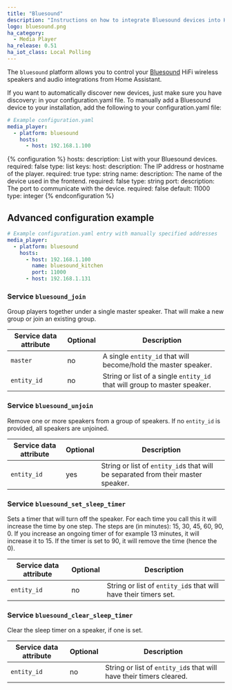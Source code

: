```yaml
---
title: "Bluesound"
description: "Instructions on how to integrate Bluesound devices into Home Assistant."
logo: bluesound.png
ha_category:
  - Media Player
ha_release: 0.51
ha_iot_class: Local Polling
---
```


The `bluesound` platform allows you to control your [Bluesound](https://www.bluesound.com/) HiFi wireless speakers and audio integrations from Home Assistant.

If you want to automatically discover new devices, just make sure you have discovery: in your configuration.yaml file. To manually add a Bluesound device to your installation, add the following to your configuration.yaml file:


```yaml
# Example configuration.yaml
media_player:
  - platform: bluesound
    hosts:
      - host: 192.168.1.100
```

{% configuration %}
hosts:
  description: List with your Bluesound devices.
  required: false
  type: list
  keys:
    host:
      description: The IP address or hostname of the player.
      required: true
      type: string
    name:
      description: The name of the device used in the frontend.
      required: false
      type: string
    port:
      description: The port to communicate with the device.
      required: false
      default: 11000
      type: integer
{% endconfiguration %}

## Advanced configuration example

```yaml
# Example configuration.yaml entry with manually specified addresses
media_player:
  - platform: bluesound
    hosts:
      - host: 192.168.1.100
        name: bluesound_kitchen
        port: 11000
      - host: 192.168.1.131
```

### Service `bluesound_join`

Group players together under a single master speaker. That will make a new group or join an existing group.

| Service data attribute | Optional | Description |
| ---------------------- | -------- | ----------- |
| `master` | no | A single `entity_id` that will become/hold the master speaker.
| `entity_id` | no | String or list of a single `entity_id` that will group to master speaker.

### Service `bluesound_unjoin`

Remove one or more speakers from a group of speakers. If no `entity_id` is provided, all speakers are unjoined.

| Service data attribute | Optional | Description |
| ---------------------- | -------- | ----------- |
| `entity_id` | yes | String or list of `entity_id`s that will be separated from their master speaker.

### Service `bluesound_set_sleep_timer`

Sets a timer that will turn off the speaker. For each time you call this it will increase the time by one step. The steps are (in minutes): 15, 30, 45, 60, 90, 0.
If you increase an ongoing timer of for example 13 minutes, it will increase it to 15. If the timer is set to 90, it will remove the time (hence the 0).

| Service data attribute | Optional | Description |
| ---------------------- | -------- | ----------- |
| `entity_id` | no | String or list of `entity_id`s that will have their timers set.

### Service `bluesound_clear_sleep_timer`

Clear the sleep timer on a speaker, if one is set.

| Service data attribute | Optional | Description |
| ---------------------- | -------- | ----------- |
| `entity_id` | no | String or list of `entity_id`s that will have their timers cleared.
